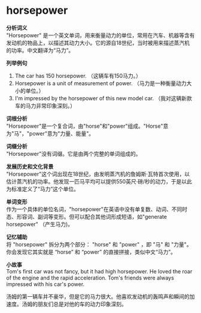# horsepower

**分析词义**  
"Horsepower" 是一个英文单词，用来衡量动力的单位，常用在汽车、机器等含有发动机的物品上，以描述其动力大小。它的源自18世纪，当时被用来描述蒸汽机的功率。中文翻译为“马力”。

  

**列举例句**

  

1.  The car has 150 horsepower. （这辆车有150马力。）
2.  Horsepower is a unit of measurement of power. （马力是一种衡量动力大小的单位。）
3.  I'm impressed by the horsepower of this new model car. （我对这辆新款车的马力非常印象深刻。）

  

**词根分析**  
"Horsepower"是一个复合词，由"horse"和"power"组成。"Horse"意为"马"，"power"意为"力量、能量"。

  

**词缀分析**  
"Horsepower"没有词缀。它是由两个完整的单词组成的。

  

**发展历史和文化背景**  
"Horsepower"这个词出现在18世纪，由发明蒸汽机的詹姆斯·瓦特首次使用，以估计蒸汽机的功率。他发现一匹马平均可以提供550英尺·磅/秒的动力，于是以此为标准定义了“马力”这个单位。

  

**单词变形**  
作为一个具体的单位名词，"horsepower"在英语中没有单复数、动词、不同时态、形容词、副词等变形。但可以配合其他词形成短语，如"generate horsepower" （产生马力)。

  

**记忆辅助**  
将 "horsepower" 拆分为两个部分： "horse" 和 "power" ，即 "马" 和 "力量"。你会发现它其实就是 “horse” 和 “power” 的直接拼接，类似中文“马力”。

  

**小故事**  
Tom's first car was not fancy, but it had high horsepower. He loved the roar of the engine and the rapid acceleration. Tom's friends were always impressed with his car's power.

  

汤姆的第一辆车并不豪华，但是它的马力很大。他喜欢发动机的轰鸣声和瞬间的加速度。汤姆的朋友们总是对他的车的动力印象深刻。
